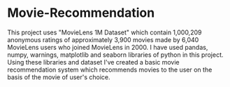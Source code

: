 # Movie-Recommendation
This project uses "MovieLens 1M Dataset" which contain 1,000,209 anonymous ratings of approximately 3,900 movies 
made by 6,040 MovieLens users who joined MovieLens in 2000. I have used pandas, numpy, warnings, matplotlib and seaborn libraries of python in this project.
Using these libraries and dataset I've created a basic movie recommendation system which recommends movies to the user on the basis of the movie 
of user's choice.
